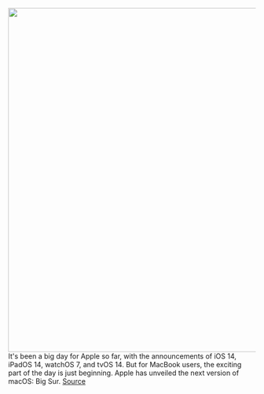 <img src='https://cdn.vox-cdn.com/thumbor/qM32bDvGLKHtleD-H5948ld9fpo=/0x0:1080x607/1200x800/filters:focal(454x218:626x390)/cdn.vox-cdn.com/uploads/chorus_image/image/66966817/big_sur.0.jpeg' width='700px' /><br/>
It's been a big day for Apple so far, with the announcements of iOS 14, iPadOS 14, watchOS 7, and tvOS 14. But for MacBook users, the exciting part of the day is just beginning. Apple has unveiled the next version of macOS: Big Sur.
<a href='https://www.theverge.com/2020/6/22/21295489/apple-macos-big-sur-update-redesign-apps-features-catalyst-wwdc-2020'> Source <a/>